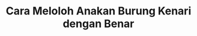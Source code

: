 ---
layout: post
title: "Cara Meloloh Anakan Burung Kenari dengan Benar"
categories: [Tips Burung]
---